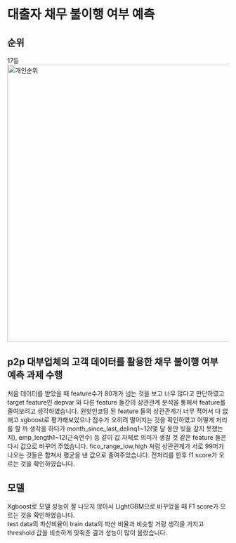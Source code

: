# 대출자 채무 불이행 여부 예측
## 순위
17등
<img width="631" alt="개인순위" src="https://user-images.githubusercontent.com/82801470/156597681-d6075c26-060c-43ca-9ce3-2144b0b7dcaa.PNG">

## p2p 대부업체의 고객 데이터를 활용한 채무 불이행 여부 예측 과제 수행

처음 데이터를 받았을 때 feature수가 80개가 넘는 것을 보고 너무 많다고 판단하였고 target feature인 depvar 와 다른 feature 들간의 상관관계 분석을 통해서 feature를 줄여보려고 생각하였습니다. 원핫인코딩 된 feature 들의 상관관계가 너무 적어서 다 없애고 xgboost로 평가해보았으나 점수가 오히려 떨어지는 것을 확인하였고 어떻게 처리를 할 까 생각을 하다가 month_since_last_delinq1~12(몇 달 동안 빚을 갚지 못했는지), emp_length1~12(근속연수) 등 같이 값 자체로 의미가 생길 것 같은 feature 들은 다시 값으로 바꾸어 주었습니다. fico_range_low,high 처럼 상관관계가 서로 99퍼가 나오는 것들은 합쳐서 평균을 낸 값으로 줄여주었습니다. 전처리를 한후 f1 score가 오르는 것을 확인하였습니다.

## 모델
Xgboost로 모델 성능이 잘 나오지 않아서 LightGBM으로 바꾸었을 때 F1 score가 오르는 것을 확인하였습니다.  
test data의 파산비율이 train data의 파산 비율과 비슷할 거랑 생각을 가지고 threshold 값을 비슷하게 맞춰준 결과 성능이 많이 올랐습니다.
